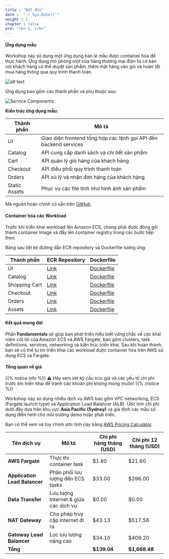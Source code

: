 ```yaml
---
title : "Bắt đầu"
date :  "`r Sys.Date()`" 
weight : 1
chapter : false
pre: "<b> 1. </b>"
---
```


#### Ứng dụng mẫu

Workshop này sử dụng một ứng dụng bán lẻ mẫu được container hóa để thực hành. Ứng dụng mô phỏng một cửa hàng thương mại điện tử cơ bản nơi khách hàng có thể duyệt sản phẩm, thêm mặt hàng vào giỏ và hoàn tất mua hàng thông qua quy trình thanh toán.

![alt text](/images/1-getting-started/image.png)

Ứng dụng bao gồm các thành phần và phụ thuộc sau:

![Service Components](/images/1-getting-started/image-1.png)

**Kiến trúc ứng dụng mẫu:**

| Thành phần | Mô tả |
|-----------|-------------|
| UI | Giao diện frontend tổng hợp các lệnh gọi API đến backend services |
| Catalog | API cung cấp danh sách và chi tiết sản phẩm |
| Cart | API quản lý giỏ hàng của khách hàng |
| Checkout | API điều phối quy trình thanh toán |
| Orders | API xử lý và nhận đơn hàng của khách hàng |
| Static Assets | Phục vụ các file tĩnh như hình ảnh sản phẩm |

Mã nguồn hoàn chỉnh có sẵn trên [GitHub](https://github.com/aws-containers/retail-store-sample-app).

#### Container hóa các Workload

Trước khi triển khai workload lên Amazon ECS, chúng phải được đóng gói thành container image và đẩy lên container registry trong các bước tiếp theo.

Bảng sau liệt kê đường dẫn ECR repository và Dockerfile tương ứng:

| Thành phần | ECR Repository | Dockerfile |
|-----------|---------------|------------|
| UI | [Link](https://gallery.ecr.aws/aws-containers/retail-store-sample-ui) | [Dockerfile](https://github.com/aws-containers/retail-store-sample-app/blob/0.8.5/src/ui/Dockerfile) |
| Catalog | [Link](https://gallery.ecr.aws/aws-containers/retail-store-sample-catalog) | [Dockerfile](https://github.com/aws-containers/retail-store-sample-app/blob/0.8.5/src/catalog/Dockerfile) |
| Shopping Cart | [Link](https://gallery.ecr.aws/aws-containers/retail-store-sample-cart) | [Dockerfile](https://github.com/aws-containers/retail-store-sample-app/blob/0.8.5/src/cart/Dockerfile) |
| Checkout | [Link](https://gallery.ecr.aws/aws-containers/retail-store-sample-checkout) | [Dockerfile](https://github.com/aws-containers/retail-store-sample-app/blob/0.8.5/src/checkout/Dockerfile) |
| Orders | [Link](https://gallery.ecr.aws/aws-containers/retail-store-sample-orders) | [Dockerfile](https://github.com/aws-containers/retail-store-sample-app/blob/0.8.5/src/orders/Dockerfile) |
| Assets | [Link](https://gallery.ecr.aws/aws-containers/retail-store-sample-assets) | [Dockerfile](https://github.com/aws-containers/retail-store-sample-app/blob/0.8.5/src/assets/Dockerfile) |

#### Kết quả mong đợi

Phần **Fundamentals** sẽ giúp bạn phát triển hiểu biết vững chắc về các khái niệm cốt lõi của Amazon ECS và AWS Fargate, bao gồm clusters, task definitions, services, networking và kiến trúc triển khai. Sau khi hoàn thành, bạn sẽ có thể tự tin triển khai các workload được container hóa trên AWS sử dụng ECS và Fargate.

#### Tổng quan về giá

{{% notice info %}}
⚠️ Hãy xem xét kỹ cấu trúc giá và các yếu tố chi phí trước khi triển khai để tránh các khoản phí không mong muốn!
{{% /notice %}}

Workshop này sử dụng nhiều dịch vụ AWS bao gồm VPC networking, ECS (Fargate launch type) và Application Load Balancer (ALB). Ước tính chi phí dưới đây dựa trên khu vực **Asia Pacific (Sydney)** và giả định các mẫu sử dụng điển hình cho môi trường demo hoặc phát triển.

Bạn có thể xem và tùy chỉnh ước tính này bằng [AWS Pricing Calculator](https://calculator.aws/#/estimate?id=850c71ae0c1cbf130c921383ceb3c5907f83e46c).

| Tên dịch vụ | Mô tả | Chi phí hàng tháng (USD) | Chi phí 12 tháng (USD) |
|--------------|-------------|-------------------|-------------------|
| **AWS Fargate** | Thực thi container task | $1.80 | $21.60 |
| **Application Load Balancer** | Phân phối lưu lượng đến ECS tasks | $33.00 | $396.00 |
| **Data Transfer** | Lưu lượng Internet & giữa các dịch vụ | $0.00 | $0.00 |
| **NAT Gateway** | Cho phép truy cập internet đi ra | $43.13 | $517.56 |
| **Gateway Load Balancer** | Lọc lưu lượng nâng cao | $34.10 | $409.20 |
| **Tổng** | | **$139.04** | **$1,668.48** |